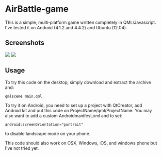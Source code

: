 AirBattle-game
==============

This is a simple, multi-platform game written completely in QML/Javascript.
I've tested it on Android (4.1.2 and 4.4.2) and Ubuntu (12.04).

Screenshots
--------------

![](http://s2.postimg.org/c54yaw189/qmlscene_007.png)
![](http://s2.postimg.org/h52eiu6ux/Screenshot_2014_03_20_15_03_03.png)


Usage
--------------
To try this code on the desktop, simply download and extract the archive and:

    qmlscene main.qml
    
To try it on Android, you need to set up a project with QtCreator, add Android kit and put this code on ProjectName/qml/ProjectName. 
You may also want to add a custom Androidmanifest.xml and to set:
    
    android:screenOrientation="portrait" 

to disable landscape mode on your phone.

This code should also work on OSX, Windows, iOS, and windows phone  but I've not tried yet.
    
